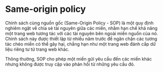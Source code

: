 # Same-origin policy

Chính sách cùng nguồn gốc (Same-Origin Policy - SOP) là một quy định nghiêm ngặt về chia sẻ tài nguyên giữa các miền, nhằm hạn chế khả năng một trang web tương tác với các tài nguyên bên ngoài miền nguồn của nó. Chính sách này được thiết lập từ nhiều năm trước để ngăn chặn các tương tác chéo miền có thể gây hại, chẳng hạn như một trang web đánh cắp dữ liệu riêng tư từ trang web khác.

Thông thường, SOP cho phép một miền gửi yêu cầu đến các miền khác nhưng không được truy cập vào phản hồi từ những yêu cầu đó.

